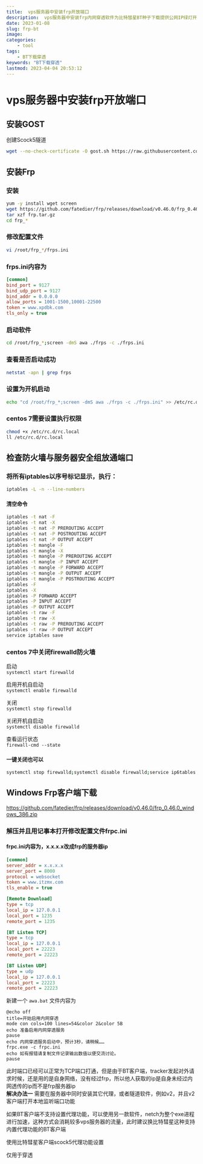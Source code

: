```yaml
---
title:  vps服务器中安装frp开放端口
description:  vps服务器中安装frp内网穿透软件为比特彗星BT种子下载提供公网IP绿灯开放端口
date: 2023-01-08
slug: frp-bt
image:
categories:
    - tool
tags:
    - BT下载穿透
keywords: "BT下载穿透"
lastmod: 2023-04-04 20:53:12
---
```


# vps服务器中安装frp开放端口

## 安装GOST

创建Scock5隧道

```bash
wget --no-check-certificate -O gost.sh https://raw.githubusercontent.com/KANIKIG/Multi-EasyGost/master/gost.sh && chmod +x gost.sh && ./gost.sh
```

## 安装Frp

### 安装

```bash
yum -y install wget screen
wget https://github.com/fatedier/frp/releases/download/v0.46.0/frp_0.46.0_linux_amd64.tar.gz -O frp.tar.gz
tar xzf frp.tar.gz
cd frp_*
```

### 修改配置文件

```bash
vi /root/frp_*/frps.ini
```

### frps.ini内容为

```ini
[common]
bind_port = 9127
bind_udp_port = 9127
bind_addr = 0.0.0.0
allow_ports = 1001-1500,10001-22500
token = www.xpdbk.com
tls_only = true
```

### 启动软件

```bash
cd /root/frp_*;screen -dmS awa ./frps -c ./frps.ini
```

### 查看是否启动成功

```bash
netstat -apn | grep frps
```

### 设置为开机启动

```bash
echo "cd /root/frp_*;screen -dmS awa ./frps -c ./frps.ini" >> /etc/rc.d/rc.local
```

### centos 7需要设置执行权限

```bash
chmod +x /etc/rc.d/rc.local
ll /etc/rc.d/rc.local
```

## 检查防火墙与服务器安全组放通端口

### 将所有iptables以序号标记显示，执行：

```bash
iptables -L -n --line-numbers
```

#### 清空命令

```bash
iptables -t nat -F
iptables -t nat -X
iptables -t nat -P PREROUTING ACCEPT
iptables -t nat -P POSTROUTING ACCEPT
iptables -t nat -P OUTPUT ACCEPT
iptables -t mangle -F
iptables -t mangle -X
iptables -t mangle -P PREROUTING ACCEPT
iptables -t mangle -P INPUT ACCEPT
iptables -t mangle -P FORWARD ACCEPT
iptables -t mangle -P OUTPUT ACCEPT
iptables -t mangle -P POSTROUTING ACCEPT
iptables -F
iptables -X
iptables -P FORWARD ACCEPT
iptables -P INPUT ACCEPT
iptables -P OUTPUT ACCEPT
iptables -t raw -F
iptables -t raw -X
iptables -t raw -P PREROUTING ACCEPT
iptables -t raw -P OUTPUT ACCEPT
service iptables save
```

### centos 7中关闭firewalld防火墙

启动  
`systemctl start firewalld`

启用开机自启动  
`systemctl enable firewalld`

关闭  
`systemctl stop firewalld`

关闭开机自启动  
`systemctl disable firewalld`

查看运行状态  
`firewall-cmd --state`

#### 一键关闭也可以

```bash
systemctl stop firewalld;systemctl disable firewalld;service ip6tables stop;service iptables stop;chkconfig iptables off
```

## Windows Frp客户端下载

https://github.com/fatedier/frp/releases/download/v0.46.0/frp_0.46.0_windows_386.zip

### 解压并且用记事本打开修改配置文件frpc.ini

#### frpc.ini内容为，x.x.x.x改成frp的服务器ip

```ini
[common]
server_addr = x.x.x.x
server_port = 8000
protocol = websocket
token = www.itzmx.com
tls_enable = true

[Remote Download]
type = tcp
local_ip = 127.0.0.1
local_port = 1235
remote_port = 1235

[BT Listen TCP]
type = tcp
local_ip = 127.0.0.1
local_port = 22223
remote_port = 22223

[BT Listen UDP]
type = udp
local_ip = 127.0.0.1
local_port = 22223
remote_port = 22223
```

新建一个 `awa.bat` 文件内容为

```batch
@echo off
title=开始启用内网穿透
mode con cols=100 lines=54&color 2&color 5B
echo 准备启用内网穿透服务
pause
echo 内网穿透服务启动中，预计3秒，请稍候……
frpc.exe -c frpc.ini
echo 如有报错请复制文件记录输出数值以便交流讨论。
pause
```

此时端口已经可以正常为TCP端口打通，但是由于BT客户端，tracker发起对外请求时候，还是用的是自身网络，没有经过frp，所以他人获取的ip是自身未经过内网透传的ip而不是frp服务器ip  
**解决办法一** 
需要在服务器中同时安装其它代理，或者隧道软件，例如v2，并且v2客户端打开本地监听端口功能

如果BT客户端不支持设置代理功能，可以使用另一款软件，netch为整个exe进程进行加速，这种方式会消耗较多vps服务器的流量，此时建议换比特彗星这种支持内置代理功能的BT客户端

使用比特彗星客户端scock5代理功能设置

仅用于穿透